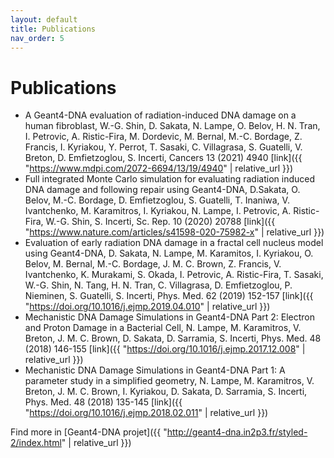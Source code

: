 ```yaml
---
layout: default
title: Publications
nav_order: 5
---
```


# Publications

- A Geant4-DNA evaluation of radiation-induced DNA damage on a human fibroblast, W.-G. Shin, D. Sakata, N. Lampe, O. Belov, H. N. Tran, I. Petrovic, A. Ristic-Fira, M. Dordevic, M. Bernal, M.-C. Bordage, Z. Francis, I. Kyriakou, Y. Perrot, T. Sasaki, C. Villagrasa, S. Guatelli, V. Breton, D. Emfietzoglou, S. Incerti, Cancers 13 (2021) 4940 [link]({{ "https://www.mdpi.com/2072-6694/13/19/4940" | relative_url }})
- Full integrated Monte Carlo simulation for evaluating radiation induced DNA damage and following repair using Geant4-DNA, D.Sakata, O. Belov, M.-C. Bordage, D. Emfietzoglou, S. Guatelli, T. Inaniwa, V. Ivantchenko, M. Karamitros, I. Kyriakou, N. Lampe, I. Petrovic, A. Ristic-Fira, W.-G. Shin, S. Incerti, Sc. Rep. 10 (2020) 20788 [link]({{ "https://www.nature.com/articles/s41598-020-75982-x" | relative_url }})
- Evaluation of early radiation DNA damage in a fractal cell nucleus model using Geant4-DNA, D. Sakata, N. Lampe, M. Karamitos, I. Kyriakou, O. Belov, M. Bernal, M.-C. Bordage, J. M. C. Brown, Z. Francis, V. Ivantchenko, K. Murakami, S. Okada, I. Petrovic, A. Ristic-Fira, T. Sasaki, W.-G. Shin, N. Tang, H. N. Tran, C. Villagrasa, D. Emfietzoglou, P. Nieminen, S. Guatelli, S. Incerti, Phys. Med. 62 (2019) 152-157 [link]({{ "https://doi.org/10.1016/j.ejmp.2019.04.010" | relative_url }})
- Mechanistic DNA Damage Simulations in Geant4-DNA Part 2: Electron and Proton Damage in a Bacterial Cell, N. Lampe, M. Karamitros, V. Breton, J. M. C. Brown, D. Sakata, D. Sarramia, S. Incerti, Phys. Med. 48 (2018) 146-155 [link]({{ "https://doi.org/10.1016/j.ejmp.2017.12.008" | relative_url }})
- Mechanistic DNA Damage Simulations in Geant4-DNA Part 1: A parameter study in a simplified geometry, N. Lampe, M. Karamitros, V. Breton, J. M. C. Brown, I. Kyriakou, D. Sakata, D. Sarramia, S. Incerti, Phys. Med. 48 (2018) 135-145 [link]({{ "https://doi.org/10.1016/j.ejmp.2018.02.011" | relative_url }})

Find more in [Geant4-DNA projet]({{ "http://geant4-dna.in2p3.fr/styled-2/index.html" | relative_url }})